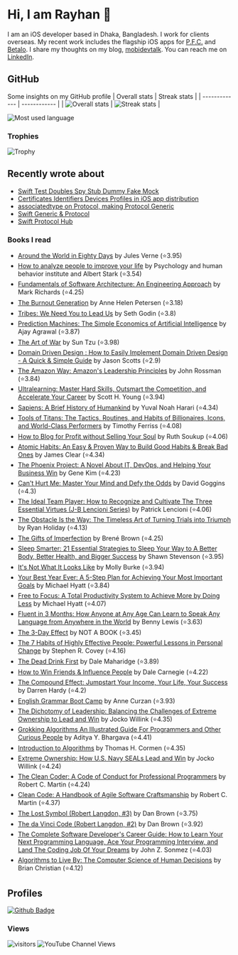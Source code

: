 # Hi, I am Rayhan 👋
I am an iOS developer based in Dhaka, Bangladesh. I work for clients overseas. My recent work includes the flagship iOS apps for [P.F.C.](https://apps.apple.com/se/app/p-f-c-money-made-simple/id1377641836?l=en) and [Betalo](https://apps.apple.com/it/app/betalo/id910208332?l=en). I share my thoughts on my blog, [mobidevtalk](https://mobidevtalk.com). You can reach me on [LinkedIn](https://www.linkedin.com/in/shadmazumder/).

## GitHub
Some insights on my GitHub profile
| Overall stats | Streak stats |
| ------------- | ------------ |
| ![Overall stats](https://github-readme-stats.vercel.app/api?username=shadmazumder&count_private=true&show_icons=true&theme=dark) | ![Streak stats](https://github-readme-streak-stats.herokuapp.com?user=shadmazumder&theme=dark&hide_border=true&date_format=M%20j%5B%2C%20Y%5D) |

![Most used language](https://github-readme-stats.vercel.app/api/top-langs/?username=shadmazumder&layout=compact&text_color=daf7dc&bg_color=151515&theme=dark)

### Trophies
![Trophy](https://github-profile-trophy.vercel.app/?username=shadmazumder&column=8&margin-w=15&margin-h=15&no-bg=true&theme=dark)

## Recently wrote about
<!-- BLOG-POST-LIST:START -->
- [Swift Test Doubles Spy Stub Dummy Fake Mock](https://mobidevtalk.com/swift-test-doubles-spy-stub-dummy-fake-mock/)
- [Certificates Identifiers Devices Profiles in iOS app distribution](https://mobidevtalk.com/certificates-identifiers-devices-profiles-in-ios-app-distribution/)
- [associatedtype on Protocol, making Protocol  Generic](https://mobidevtalk.com/associatedtype-on-protocol/)
- [Swift Generic &amp; Protocol](https://mobidevtalk.com/swift-generic-protocol/)
- [Swift Protocol Hub](https://mobidevtalk.com/swift-protocol-hub/)
<!-- BLOG-POST-LIST:END -->

### Books I read
<!-- GOODREADS-LIST:START -->
- [Around the World in Eighty Days](https://www.goodreads.com/review/show/2615886840?utm_medium=api&utm_source=rss) by Jules Verne (⭐️3.95)
- [How to analyze people to improve your life](https://www.goodreads.com/review/show/5449964707?utm_medium=api&utm_source=rss) by Psychology and human behavior institute and Albert Stark (⭐️3.54)
- [Fundamentals of Software Architecture: An Engineering Approach](https://www.goodreads.com/review/show/5449929355?utm_medium=api&utm_source=rss) by Mark   Richards (⭐️4.25)
- [The Burnout Generation](https://www.goodreads.com/review/show/4995663770?utm_medium=api&utm_source=rss) by Anne Helen Petersen (⭐️3.18)
- [Tribes: We Need You to Lead Us](https://www.goodreads.com/review/show/4995661702?utm_medium=api&utm_source=rss) by Seth Godin (⭐️3.8)
- [Prediction Machines: The Simple Economics of Artificial Intelligence](https://www.goodreads.com/review/show/4995659734?utm_medium=api&utm_source=rss) by Ajay Agrawal (⭐️3.87)
- [The Art of War](https://www.goodreads.com/review/show/4995657226?utm_medium=api&utm_source=rss) by Sun Tzu (⭐️3.98)
- [Domain Driven Design : How to Easily Implement Domain Driven Design - A Quick & Simple Guide](https://www.goodreads.com/review/show/4995652654?utm_medium=api&utm_source=rss) by Jason Scotts (⭐️2.9)
- [The Amazon Way: Amazon's Leadership Principles](https://www.goodreads.com/review/show/4995646842?utm_medium=api&utm_source=rss) by John Rossman (⭐️3.84)
- [Ultralearning: Master Hard Skills, Outsmart the Competition, and Accelerate Your Career](https://www.goodreads.com/review/show/4995612827?utm_medium=api&utm_source=rss) by Scott H. Young (⭐️3.94)
- [Sapiens: A Brief History of Humankind](https://www.goodreads.com/review/show/2783222615?utm_medium=api&utm_source=rss) by Yuval Noah Harari (⭐️4.34)
- [Tools of Titans: The Tactics, Routines, and Habits of Billionaires, Icons, and World-Class Performers](https://www.goodreads.com/review/show/3911189074?utm_medium=api&utm_source=rss) by Timothy Ferriss (⭐️4.08)
- [How to Blog for Profit without Selling Your Soul](https://www.goodreads.com/review/show/3868821049?utm_medium=api&utm_source=rss) by Ruth Soukup (⭐️4.06)
- [Atomic Habits: An Easy & Proven Way to Build Good Habits & Break Bad Ones](https://www.goodreads.com/review/show/2820271313?utm_medium=api&utm_source=rss) by James Clear (⭐️4.34)
- [The Phoenix Project: A Novel About IT, DevOps, and Helping Your Business Win](https://www.goodreads.com/review/show/3723935883?utm_medium=api&utm_source=rss) by Gene Kim (⭐️4.23)
- [Can't Hurt Me: Master Your Mind and Defy the Odds](https://www.goodreads.com/review/show/3580123809?utm_medium=api&utm_source=rss) by David Goggins (⭐️4.3)
- [The Ideal Team Player: How to Recognize and Cultivate The Three Essential Virtues (J-B Lencioni Series)](https://www.goodreads.com/review/show/3188369779?utm_medium=api&utm_source=rss) by Patrick Lencioni (⭐️4.06)
- [The Obstacle Is the Way: The Timeless Art of Turning Trials into Triumph](https://www.goodreads.com/review/show/3187092502?utm_medium=api&utm_source=rss) by Ryan Holiday (⭐️4.13)
- [The Gifts of Imperfection](https://www.goodreads.com/review/show/3187091684?utm_medium=api&utm_source=rss) by Brené Brown (⭐️4.25)
- [Sleep Smarter: 21 Essential Strategies to Sleep Your Way to A Better Body, Better Health, and Bigger Success](https://www.goodreads.com/review/show/3102072705?utm_medium=api&utm_source=rss) by Shawn Stevenson (⭐️3.95)
- [It&apos;s Not What It Looks Like](https://www.goodreads.com/review/show/2945045833?utm_medium=api&utm_source=rss) by Molly Burke (⭐️3.94)
- [Your Best Year Ever: A 5-Step Plan for Achieving Your Most Important Goals](https://www.goodreads.com/review/show/3035935809?utm_medium=api&utm_source=rss) by Michael Hyatt (⭐️3.84)
- [Free to Focus: A Total Productivity System to Achieve More by Doing Less](https://www.goodreads.com/review/show/2974064231?utm_medium=api&utm_source=rss) by Michael Hyatt (⭐️4.07)
- [Fluent in 3 Months: How Anyone at Any Age Can Learn to Speak Any Language from Anywhere in the World](https://www.goodreads.com/review/show/2956749636?utm_medium=api&utm_source=rss) by Benny Lewis (⭐️3.63)
- [The 3-Day Effect](https://www.goodreads.com/review/show/2828445000?utm_medium=api&utm_source=rss) by NOT A BOOK (⭐️3.45)
- [The 7 Habits of Highly Effective People: Powerful Lessons in Personal Change](https://www.goodreads.com/review/show/2790472761?utm_medium=api&utm_source=rss) by Stephen R. Covey (⭐️4.16)
- [The Dead Drink First](https://www.goodreads.com/review/show/2922537889?utm_medium=api&utm_source=rss) by Dale Maharidge (⭐️3.89)
- [How to Win Friends & Influence People](https://www.goodreads.com/review/show/2783221250?utm_medium=api&utm_source=rss) by Dale Carnegie (⭐️4.22)
- [The Compound Effect: Jumpstart Your Income, Your Life, Your Success](https://www.goodreads.com/review/show/2778814462?utm_medium=api&utm_source=rss) by Darren Hardy (⭐️4.2)
- [English Grammar Boot Camp](https://www.goodreads.com/review/show/2767298788?utm_medium=api&utm_source=rss) by Anne Curzan (⭐️3.93)
- [The Dichotomy of Leadership: Balancing the Challenges of Extreme Ownership to Lead and Win](https://www.goodreads.com/review/show/2767291314?utm_medium=api&utm_source=rss) by Jocko Willink (⭐️4.35)
- [Grokking Algorithms An Illustrated Guide For Programmers and Other Curious People](https://www.goodreads.com/review/show/2630300226?utm_medium=api&utm_source=rss) by Aditya Y. Bhargava (⭐️4.41)
- [Introduction to Algorithms](https://www.goodreads.com/review/show/2615877473?utm_medium=api&utm_source=rss) by Thomas H. Cormen (⭐️4.35)
- [Extreme Ownership: How U.S. Navy SEALs Lead and Win](https://www.goodreads.com/review/show/2615875276?utm_medium=api&utm_source=rss) by Jocko Willink (⭐️4.24)
- [The Clean Coder: A Code of Conduct for Professional Programmers](https://www.goodreads.com/review/show/2615870981?utm_medium=api&utm_source=rss) by Robert C. Martin (⭐️4.24)
- [Clean Code: A Handbook of Agile Software Craftsmanship](https://www.goodreads.com/review/show/2615870582?utm_medium=api&utm_source=rss) by Robert C. Martin (⭐️4.37)
- [The Lost Symbol (Robert Langdon, #3)](https://www.goodreads.com/review/show/2615868733?utm_medium=api&utm_source=rss) by Dan    Brown (⭐️3.75)
- [The da Vinci Code (Robert Langdon, #2)](https://www.goodreads.com/review/show/2615867938?utm_medium=api&utm_source=rss) by Dan    Brown (⭐️3.92)
- [The Complete Software Developer's Career Guide: How to Learn Your Next Programming Language, Ace Your Programming Interview, and Land The Coding Job Of Your Dreams](https://www.goodreads.com/review/show/2587842368?utm_medium=api&utm_source=rss) by John Z. Sonmez (⭐️4.03)
- [Algorithms to Live By: The Computer Science of Human Decisions](https://www.goodreads.com/review/show/2587841965?utm_medium=api&utm_source=rss) by Brian  Christian (⭐️4.12)
<!-- GOODREADS-LIST:END -->

## Profiles
[![Github Badge](https://img.shields.io/badge/-Github-232323?logo=Github&logoColor=white&link=https://space.bilibili.com/7708412)](https://github.com/shadmazumder)


### Views
![visitors](https://visitor-badge.laobi.icu/badge?page_id=shadmazumder)
![YouTube Channel Views](https://img.shields.io/youtube/channel/views/UC2cmWaLWYFQ8oHAJ0e7dcXw?label=MobiDevTalk&style=social)

<!--
**shadmazumder/shadmazumder** is a ✨ _special_ ✨ repository because its `README.md` (this file) appears on your GitHub profile.

Here are some ideas to get you started:

- 🔭 I’m currently working on ...
- 🌱 I’m currently learning ...
- 👯 I’m looking to collaborate on ...
- 🤔 I’m looking for help with ...
- 💬 Ask me about ...
- 📫 How to reach me: ...
- 😄 Pronouns: ...
- ⚡ Fun fact: ...
-->
